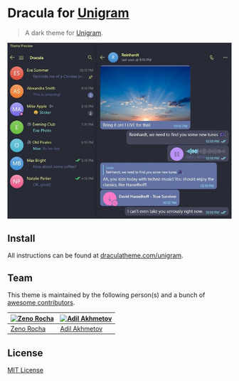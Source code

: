 # Dracula for [Unigram](https://github.com/UnigramDev/Unigram)

> A dark theme for [Unigram](https://github.com/UnigramDev/Unigram).

![Screenshot](./screenshot.jpg)

## Install

All instructions can be found at [draculatheme.com/unigram](https://draculatheme.com/unigram).

## Team

This theme is maintained by the following person(s) and a bunch of [awesome contributors](https://github.com/dracula/unigram/graphs/contributors).

| [![Zeno Rocha](https://github.com/zenorocha.png?size=100)](https://github.com/zenorocha) | [![Adil Akhmetov](https://github.com/weeebdev.png?size=100)](https://github.com/weeebdev) |
| ---------------------------------------------------------------------------------------- | ----------------------------------------------------------------------------------------- |
| [Zeno Rocha](https://github.com/zenorocha)                                               | [Adil Akhmetov](https://github.com/weeebdev)                                              |

## License

[MIT License](./LICENSE)
